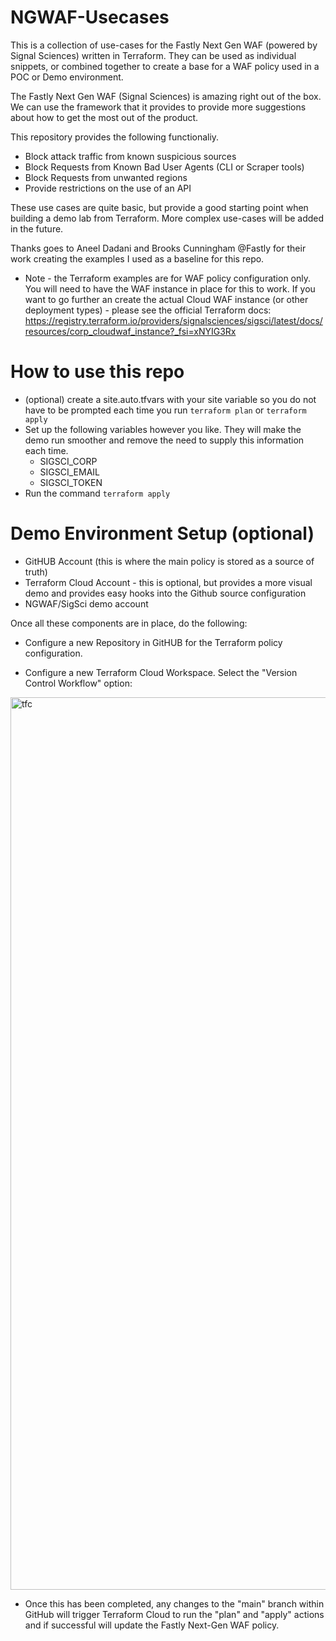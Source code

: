 # NGWAF-Usecases

This is a collection of use-cases for the Fastly Next Gen WAF (powered by Signal Sciences) written in Terraform.
They can be used as individual snippets, or combined together to create a base for a WAF policy used in a POC or Demo environment.

The Fastly Next Gen WAF (Signal Sciences) is amazing right out of the box. We can use the framework that it provides to provide more suggestions about how to get the most out of the product. 

This repository provides the following functionaliy.

- Block attack traffic from known suspicious sources
- Block Requests from Known Bad User Agents (CLI or Scraper tools)
- Block Requests from unwanted regions
- Provide restrictions on the use of an API

These use cases are quite basic, but provide a good starting point when building a demo lab from Terraform. 
More complex use-cases will be added in the future.

Thanks goes to Aneel Dadani and Brooks Cunningham @Fastly for their work creating the examples I used as a baseline for this repo.

* Note - the Terraform examples are for WAF policy configuration only. You will need to have the WAF instance in place for this to work.
If you want to go further an create the actual Cloud WAF instance (or other deployment types) - please see the official Terraform docs: https://registry.terraform.io/providers/signalsciences/sigsci/latest/docs/resources/corp_cloudwaf_instance?_fsi=xNYIG3Rx


# How to use this repo
* (optional) create a site.auto.tfvars with your site variable so you do not have to be prompted each time you run `terraform plan` or `terraform apply`
* Set up the following variables however you like. They will make the demo run smoother and remove the need to supply this information each time.  
    * SIGSCI_CORP
    * SIGSCI_EMAIL
    * SIGSCI_TOKEN
* Run the command `terraform apply`

# Demo Environment Setup (optional)
- GitHUB Account (this is where the main policy is stored as a source of truth)
- Terraform Cloud Account - this is optional, but provides a more visual demo and provides easy hooks into the Github source configuration
- NGWAF/SigSci demo account

Once all these components are in place, do the following:
- Configure a new Repository in GitHUB for the Terraform policy configuration.

- Configure a new Terraform Cloud Workspace. Select the "Version Control Workflow" option:
<img width="1428" alt="tfc" src="https://user-images.githubusercontent.com/113071464/210287918-316b253b-b1af-4f65-b4f4-706ee5a9aad6.png">

- Once this has been completed, any changes to the "main" branch within GitHub will trigger Terraform Cloud to run the "plan" and "apply" actions and if successful will update the Fastly Next-Gen WAF policy.

